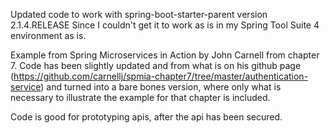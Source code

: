 Updated code to work with spring-boot-starter-parent version 2.1.4.RELEASE
Since I couldn't get it to work as is in my Spring Tool Suite 4 environment as is.

Example from Spring Microservices in Action by John Carnell from chapter 7.
Code has been slightly updated and from what is on his github page
  (https://github.com/carnellj/spmia-chapter7/tree/master/authentication-service)
and turned into a bare bones version, where only what is necessary to illustrate the example 
for that chapter is included.

Code is good for prototyping apis, after the api has been secured.
